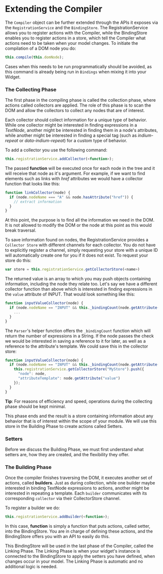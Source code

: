 # Extending the Compiler

The `Compiler` object can be further extended through the APIs it exposes via the `RegistrationService` and the `BindingStore`. The RegistrationService allows you to register actions with the Compiler, while the BindingStore enables you to register actions in a store, which tell the Compiler what actions need to be taken when your model changes. To initiate the compilation of a DOM node you do:

```javascript
this.compile(this.domNode);
```

Cases when this needs to be run programmatically should be avoided, as this command is already being run in `Bindings` when mixing it into your Widget.

### The Collecting Phase

The first phase in the compiling phase is called the collection phase, where actions called collectors are applied. The role of this phase is to scan the DOM and allow the collectors to collect any nodes that are of interest. 

Each collector should collect information for a unique type of behavior. While one collector might be interested in finding expressions in a _TextNode_, another might be interested in finding them in a node's attributes, while another might be interested in finding a special tag (such as _indium-repeat_ or _data-indium-repeat_) for a custom type of behavior.


To add a collector you use the following command:
```javascript
this.registrationService.addCollector(<function>);
```

The passed __function__ will be executed once for each node in the tree and it will receive that node as it's argument. For example, if we want to find elements such as links with _href_ attributes we would have a collector function that looks like this:

```javascript
function linkCollector(node) {
  if (node.nodeName === "A" && node.hasAttribute("href")) {
    // extract information
  }
}
```

At this point, the purpose is to find all the information we need in the DOM. It is not allowed to modify the DOM or the node at this point as this would break traversal. 

To save information found on nodes, the RegistrationService provides a `Collector Store` with different channels for each collector. You do not have to explicitly register a channel, simply requesting your store with a unique ID will automatically create one for you if it does not exist. To request your store do this:

```javascript
var store = this.registrationService.getCollectorStore(<name>)
```

The returned value is an array to which you may push objects containing information, including the node they relate too. Let's say we have a different collector function than above which is interested in finding expressions in the `value` attribute of INPUT. That would look something like this:

```javascript
function inputValueCollector(node) {
  if (node.nodeName == "INPUT" && this._bindingCount(node.getAttribute("value"))) {
    ...
  }
}
```

The `Parser`'s helper function offers the `_bindingCount` function which will return the number of expressions in a String. If the node passes the check we would be interested in saving a reference to it for later, as well as a reference to the attribute's template. We could save this in the collector store:

```javascript
function inputValueCollector(node) {
  if (node.nodeName == "INPUT" && this._bindingCount(node.getAttribute("value"))) {
    this.registrationService.getCollectorStore("MyStore").push({
      "node": node,
      "attributeTemplate": node.getAttribute("value")
    });
  }
}
```

__Tip__: For reasons of efficiency and speed, operations during the collecting phase should be kept minimal.

This phase ends and the result is a store containing information about any behavior that is of interest within the scope of your module. We will use this store in the Building Phase to create actions called Setters.

### Setters

Before we discuss the Building Phase, we must first understand what setters are, how they are created, and the flexibility they offer.

### The Building Phase

Once the compiler finishes traversing the DOM, it executes another set of actions, called __builders__. Just as during collection, while one builder maybe interested in binding TextNode expressions to actions, another might be interested in repeating a template. Each `builder` communicates with its corresponding `collector` via their CollectorStore channel.

To register a builder we do:

```javascript
this.registrationService.addBuilder(<function>);
```

In this case, __function__ is simply a function that puts actions, called setter, into the BindingStore. You are in charge of defining these actions, and the BindingStore offers you with an API to easily do this. 

This BindingStore will be used in the last phase of the Compiler, called the Linking Phase. The Linking Phase is when your widget's instance is connected to the BindingStore to apply the setters you have defined, when changes occur in your model. The Linking Phase is automatic and no additional logic is needed.

